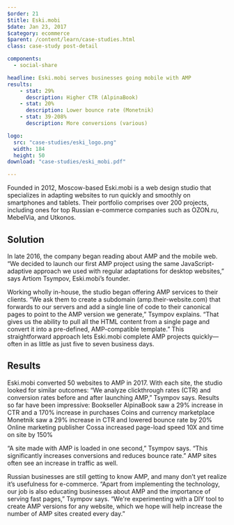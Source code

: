 ```yaml
---
$order: 21
$title: Eski.mobi
$date: Jan 23, 2017
$category: ecommerce
$parent: /content/learn/case-studies.html
class: case-study post-detail

components:
  - social-share

headline: Eski.mobi serves businesses going mobile with AMP
results:
    - stat: 29%
      description: Higher CTR (AlpinaBook)
    - stat: 20%
      description: Lower bounce rate (Monetnik)
    - stat: 39-208%
      description: More conversions (various)

logo:
  src: "case-studies/eski_logo.png"
  width: 184
  height: 50
download: "case-studies/eski_mobi.pdf"

---
```


<div class="img-left">
    <amp-img width="193" height="400" layout="responsive" src="/static/img/case-studies/eski_1.png"></amp-img>
</div>

Founded in 2012, Moscow-based Eski.mobi is a web design studio that specializes in adapting websites to run quickly and smoothly on smartphones and tablets. Their portfolio comprises over 200 projects, including ones for top Russian e-commerce companies such as OZON.ru, MebelVia, and Utkonos.

## Solution

In late 2016, the company began reading about AMP and the mobile web. “We decided to launch our first AMP project using the same JavaScript-adaptive approach we used with regular adaptations for desktop websites,” says Artiom Tsympov, Eski.mobi’s founder.
 
Working wholly in-house, the studio began offering AMP services to their clients. “We ask them to create a subdomain (amp.their-website.com) that forwards to our servers and add a single line of code to their canonical pages to point to the AMP version we generate,” Tsympov explains. “That gives us the ability to pull all the HTML content from a single page and convert it into a pre-defined, AMP-compatible template.” This straightforward approach lets Eski.mobi complete AMP projects quickly—often in as little as just five to seven business days.

## Results

<div class="img-right">
    <amp-img width="193" height="400" layout="responsive" src="/static/img/case-studies/eski_2.png"></amp-img>
</div>

Eski.mobi converted 50 websites to AMP in 2017. With each site, the studio looked for similar outcomes: “We analyze clickthrough rates (CTR) and conversion rates before and after launching AMP,” Tsympov says. Results so far have been impressive:
Bookseller AlpinaBook saw a 29% increase in CTR and a 170% increase in purchases
Coins and currency marketplace Monetnik saw a 29% increase in CTR and lowered bounce rate by 20%
Online marketing publisher Cossa increased page-load speed 10X and time on site by 150%
 
“A site made with AMP is loaded in one second,” Tsympov says. “This significantly increases conversions and reduces bounce rate.” AMP sites often see an increase in traffic as well. 
 
Russian businesses are still getting to know AMP, and many don’t yet realize it’s usefulness for e-commerce. “Apart from implementing the technology, our job is also educating businesses about AMP and the importance of serving fast pages,” Tsympov says. “We're experimenting with a DIY tool to create AMP versions for any website, which we hope will help increase the number of AMP sites created every day.”
